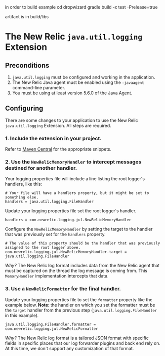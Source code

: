 in order to build 
example 
cd dropwizard
gradle build -x test -Prelease=true

artifact is in build/libs


# The New Relic `java.util.logging` Extension

## Preconditions

1. `java.util.logging` must be configured and working in the application.
2. The New Relic Java agent must be enabled using the `-javaagent` command-line parameter.
3. You must be using at least version 5.6.0 of the Java Agent.

## Configuring

There are some changes to your application to use the New Relic
`java.util.logging` Extension. All steps are required.

### 1. Include the extension in your project.

Refer to [Maven Central](https://search.maven.org/search?q=g:com.newrelic.logging%20a:jul) for the appropriate snippets.

### 2. Use the `NewRelicMemoryHandler` to intercept messages destined for another handler.

Your logging properties file will include a line listing the root logger's handlers, like this:

```properties
# Your file will have a handlers property, but it might be set to something else.
handlers = java.util.logging.FileHandler 
```

Update your logging properties file set the root logger's handler.

```properties
handlers = com.newrelic.logging.jul.NewRelicMemoryHandler
```

Configure the `NewRelicMemoryHandler` by setting the target to the handler that was previously set for the `handlers` property.

```properties
# The value of this property should be the handler that was previously assigned to the root logger above.
com.newrelic.logging.jul.NewRelicMemoryHandler.target = java.util.logging.FileHandler
```

*Why?* The New Relic log format includes data from the New Relic agent that must be captured on the thread the log message
is coming from. This `MemoryHandler` implementation intercepts that data.  

### 3. Use a `NewRelicFormatter` for the final handler.

Update your logging properties file to set the `formatter` property like the example below.
**Note**: the handler on which you set the formatter must be the `target` handler from the
previous step (`java.util.logging.FileHandler` in this example).

```properties
java.util.logging.FileHandler.formatter = com.newrelic.logging.jul.NewRelicFormatter
```

*Why?* The New Relic log format is a tailored JSON format with specific fields in specific places
that our log forwarder plugins and back end rely on. At this time, we don't support any customization
of that format.
